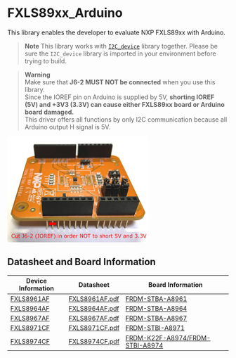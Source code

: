 # FXLS89xx_Arduino
This library enables the developer to evaluate NXP FXLS89xx with Arduino.

> **Note**
This library works with [`I2C_device`](https://github.com/teddokano/I2C_device_Arduino) library together. Please be sure the `I2C_device` library is imported in your environment before trying to build. 

> **Warning**  
Make sure that **J6-2 MUST NOT be connected** when you use this library.  
Since the IOREF pin on Arduino is supplied by 5V, **shorting IOREF (5V) and +3V3 (3.3V) can cause either FXLS89xx board or Arduino board damaged.**  
This driver offers all functions by only I2C communication because all Arduino output H signal is 5V.
<img src="J6-2.JPG" width="320px" alt="Cut J6-2 in order NOT to short 5V and 3.3V"/>

## Datasheet and Board Information
Device Information|Datasheet|Board Information
---|---|---
[FXLS8961AF](https://www.nxp.com/products/sensors/accelerometers/2g-4g-8g-16g-low-power-12-bit-digital-accelerometer:FXLS8961AF)|[FXLS8961AF.pdf](https://www.nxp.com/docs/en/data-sheet/FXLS8961AF.pdf)|[FRDM-STBA-A8961](https://www.nxp.com/design/software/sensor-toolbox/evaluation-boards/sensor-toolbox-development-board-for-fxls8961af-3-axis-accelerometer:FRDM-STBA-A8961)
[FXLS8964AF](https://www.nxp.com/products/sensors/accelerometers/2g-4g-8g-16g-low-power-12-bit-digital-accelerometer:FXLS8964AF)|[FXLS8964AF.pdf](https://www.nxp.com/docs/en/data-sheet/FXLS8964AF.pdf)|[FRDM-STBA-A8964](https://www.nxp.com/design/software/development-software/sensor-toolbox-sensor-development-ecosystem/sensor-toolbox-development-board-for-fxls8964af-3-axis-accelerometer:FRDM-STBA-A8964)
[FXLS8967AF](https://www.nxp.com/products/sensors/accelerometers/2g-4g-8g-16g-low-power-12-bit-digital-accelerometer:FXLS8967AF)|[FXLS8967AF.pdf](https://www.nxp.com/docs/en/data-sheet/FXLS8967AF.pdf)|[FRDM-STBA-A8967](https://www.nxp.com/design/software/development-software/sensor-toolbox-sensor-development-ecosystem/sensor-toolbox-development-board-for-fxls8967af-3-axis-accelerometer:FRDM-STBA-A8967)
[FXLS8971CF](https://www.nxp.com/products/sensors/accelerometers/2g-4g-8g-16g-low-power-12-bit-digital-accelerometer:FXLS8971CF)|[FXLS8971CF.pdf](https://www.nxp.com/docs/en/data-sheet/FXLS8971CF.pdf)|[FRDM-STBI-A8971](https://www.nxp.com/design/software/sensor-toolbox/evaluation-boards/sensor-toolbox-development-board-for-fxls8971cf-3-axis-iot-accelerometer:FRDM-STBI-A8971)|
[FXLS8974CF](https://www.nxp.com/products/sensors/accelerometers/2g-4g-8g-16g-low-power-12-bit-digital-iot-accelerometer:FXLS8974CF)|[FXLS8974CF.pdf](https://www.nxp.com/docs/en/data-sheet/FXLS8974CF.pdf)|[FRDM-K22F-A8974/FRDM-STBI-A8974](https://www.nxp.com/design/software/sensor-toolbox/evaluation-boards/sensor-toolbox-development-board-for-fxls8974cf-3-axis-iot-accelerometer:FRDM-K22F-A8974)
